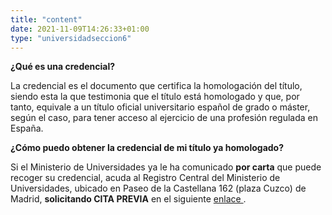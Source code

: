 ```yaml
---
title: "content"
date: 2021-11-09T14:26:33+01:00
type: "universidadseccion6"
---
```

<p><strong>&iquest;Qu&eacute; es una credencial?</strong></p>
<p>La credencial es el documento que certifica la homologaci&oacute;n del t&iacute;tulo, siendo esta la que testimonia que el t&iacute;tulo est&aacute; homologado y que, por tanto, equivale a un t&iacute;tulo oficial universitario espa&ntilde;ol de grado o m&aacute;ster, seg&uacute;n el caso, para tener acceso al ejercicio de una profesi&oacute;n regulada en Espa&ntilde;a.</p>
<p><strong>&iquest;C&oacute;mo puedo obtener la credencial de mi t&iacute;tulo ya homologado?</strong></p>
<p>Si el Ministerio de Universidades ya le ha comunicado<span>&nbsp;</span><strong>por carta</strong><span>&nbsp;</span>que puede recoger su credencial, acuda al Registro Central del Ministerio de Universidades, ubicado en Paseo de la Castellana 162 (plaza Cuzco) de Madrid,<span>&nbsp;</span><strong>solicitando CITA PREVIA</strong><span>&nbsp;</span>en el siguiente<span>&nbsp;</span><a title="Ir a 'Cita previa', en ventana nueva" href="https://ssweb.seap.minhap.es/icpplus/citar?org=MCIU" target="_blank" rel="noopener">enlace <i class="icon fas fa-external-link-alt"></i></a>.</p>